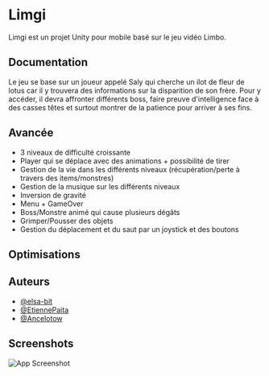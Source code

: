 # Limgi

Limgi est un projet Unity pour mobile basé sur le jeu vidéo Limbo.


## Documentation

Le jeu se base sur un joueur appelé Saly qui cherche un ilot de fleur de lotus car il y trouvera des informations sur la disparition de son frère. Pour y accéder, il devra affronter différents boss, faire preuve d'intelligence face à des casses têtes et surtout montrer de la patience pour arriver à ses fins. 


## Avancée

- 3 niveaux de difficulté croissante
- Player qui se déplace avec des animations + possibilité de tirer
- Gestion de la vie dans les différents niveaux (récupération/perte à travers des items/monstres)
- Gestion de la musique sur les différents niveaux
- Inversion de gravité
- Menu + GameOver
- Boss/Monstre animé qui cause plusieurs dégâts
- Grimper/Pousser des objets
- Gestion du déplacement et du saut par un joystick et des boutons

## Optimisations




## Auteurs

- [@elsa-bit](https://www.github.com/elsa-bit)
- [@EtiennePaita](https://www.github.com/EtiennePaita)
- [@Ancelotow](https://www.github.com/Ancelotow)


## Screenshots

![App Screenshot](https://via.placeholder.com/468x300?text=App+Screenshot+Here)
